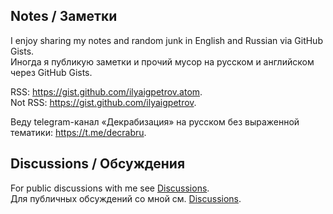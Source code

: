 ## Notes / Заметки

I enjoy sharing my notes and random junk in English and Russian via GitHub Gists.  
Иногда я публикую заметки и прочий мусор на русском и английском через GitHub Gists.

RSS: <https://gist.github.com/ilyaigpetrov.atom>.  
Not RSS: <https://gist.github.com/ilyaigpetrov>.

Веду telegram-канал «Декрабизация» на русском без выраженной тематики: <https://t.me/decrabru>.

## Discussions / Обсуждения

For public discussions with me see [Discussions].  
Для публичных обсуждений со мной см. [Discussions].

[Discussions]: https://github.com/ilyaigpetrov/ilyaigpetrov/discussions
